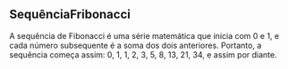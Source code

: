 ## SequênciaFribonacci

A sequência de Fibonacci é uma série matemática que inicia com 0 e 1, e cada número subsequente é a soma dos dois anteriores. Portanto, a sequência começa assim: 0, 1, 1, 2, 3, 5, 8, 13, 21, 34, e assim por diante.


